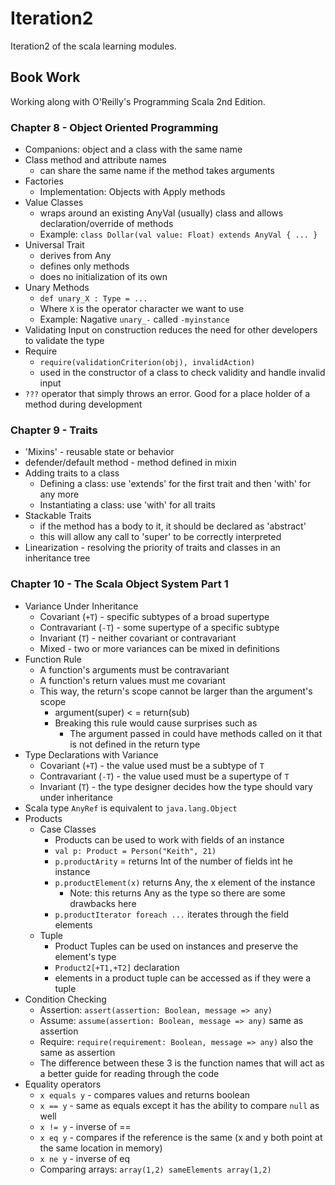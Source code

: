 # Iteration2
Iteration2 of the scala learning modules.

## Book Work
Working along with O'Reilly's Programming Scala 2nd Edition.

### Chapter 8 - Object Oriented Programming
- Companions: object and a class with the same name
- Class method and attribute names
  - can share the same name if the method takes arguments
- Factories
  - Implementation: Objects with Apply methods
- Value Classes
  - wraps around an existing AnyVal (usually) class and allows declaration/override of methods
  - Example: `class Dollar(val value: Float) extends AnyVal { ... }`
- Universal Trait
  - derives from Any
  - defines only methods
  - does no initialization of its own
- Unary Methods
  - `def unary_X : Type = ...`
  - Where `X` is the operator character we want to use
  - Example: Nagative `unary_-` called `-myinstance`
- Validating Input on construction reduces the need for other developers to validate the type
- Require
  - `require(validationCriterion(obj), invalidAction)`
  - used in the constructor of a class to check validity and handle invalid input
- `???` operator that simply throws an error. Good for a place holder of a method during development

### Chapter 9 - Traits
- 'Mixins' - reusable state or behavior
- defender/default method - method defined in mixin
- Adding traits to a class
  - Defining a class: use 'extends' for the first trait and then 'with' for any more
  - Instantiating a class: use 'with' for all traits
- Stackable Traits
  - if the method has a body to it, it should be declared as 'abstract'
  - this will allow any call to 'super' to be correctly interpreted
- Linearization - resolving the priority of traits and classes in an inheritance tree

### Chapter 10 - The Scala Object System Part 1
- Variance Under Inheritance
  - Covariant (`+T`) - specific subtypes of a broad supertype
  - Contravariant (`-T`) - some supertype of a specific subtype
  - Invariant (`T`) - neither covariant or contravariant
  - Mixed - two or more variances can be mixed in definitions
- Function Rule
  - A function's arguments must be contravariant
  - A function's return values must me covariant
  - This way, the return's scope cannot be larger than the argument's scope
    - argument(super) < = return(sub)
    - Breaking this rule would cause surprises such as
      - The argument passed in could have methods called on it that is not defined in the return type
- Type Declarations with Variance
  - Covariant (`+T`) - the value used must be a subtype of `T`
  - Contravariant (`-T`) - the value used must be a supertype of `T`
  - Invariant (`T`) - the type designer decides how the type should vary under inheritance
- Scala type `AnyRef` is equivalent to `java.lang.Object`
- Products
  - Case Classes
    - Products can be used to work with fields of an instance
    - `val p: Product = Person("Keith", 21)`
    - `p.productArity` = returns Int of the number of fields int he instance
    - `p.productElement(x)` returns Any, the x element of the instance
      - Note: this returns Any as the type so there are some drawbacks here
    - `p.productIterator foreach ...` iterates through the field elements
  - Tuple
    - Product Tuples can be used on instances and preserve the element's type
    - `Product2[+T1,+T2]` declaration
    - elements in a product tuple can be accessed as if they were a tuple
- Condition Checking
  - Assertion: `assert(assertion: Boolean, message => any)`
  - Assume: `assume(assertion: Boolean, message => any)` same as assertion
  - Require: `require(requirement: Boolean, message => any)` also the same as assertion
  - The difference between these 3 is the function names that will act as a better guide for reading through the code
- Equality operators
  - `x equals y` - compares values and returns boolean
  - `x == y` - same as equals except it has the ability to compare `null` as well
  - `x != y` - inverse of ==
  - `x eq y` - compares if the reference is the same (x and y both point at the same location in memory)
  - `x ne y` - inverse of eq
  - Comparing arrays: `array(1,2) sameElements array(1,2)`
